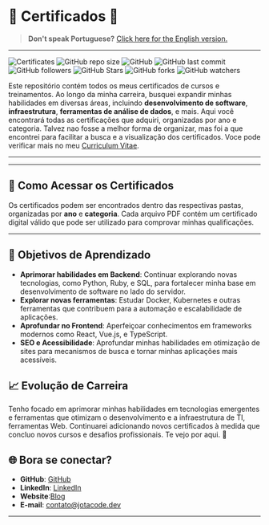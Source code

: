 # 🏅 Certificados  🌟

> **Don't speak Portuguese?** [Click here for the English version.](README-EN.md)

---

![Certificates](https://img.shields.io/badge/Certificates-2024-blue) ![GitHub repo size](https://img.shields.io/github/repo-size/codejota/certificates) ![GitHub](https://img.shields.io/github/license/codejota/certificates) ![GitHub last commit](https://img.shields.io/github/last-commit/codejota/certificates) ![GitHub followers](https://img.shields.io/github/followers/codejota?style=social)
![GitHub Stars](https://img.shields.io/github/stars/codejota/certificates?style=social) ![GitHub forks](https://img.shields.io/github/forks/codejota/certificates?style=social) ![GitHub watchers](https://img.shields.io/github/watchers/codejota/certificates?style=social)

Este repositório contém todos os meus certificados de cursos e treinamentos. Ao longo da minha carreira, busquei expandir minhas habilidades em diversas áreas, incluindo **desenvolvimento de software**, **infraestrutura**, **ferramentas de análise de dados**, e mais. Aqui você encontrará todas as certificações que adquiri, organizadas por ano e categoria. Talvez nao fosse a melhor forma de organizar, mas foi a que encontrei para facilitar a busca e a visualização dos certificados. Voce pode verificar mais no meu [Curriculum Vitae](https://www.cv.jotacode.dev).

---



---

## 🚀 Como Acessar os Certificados

Os certificados podem ser encontrados dentro das respectivas pastas, organizadas por **ano** e **categoria**. Cada arquivo PDF contém um certificado digital válido que pode ser utilizado para comprovar minhas qualificações.

---

## 🎯 Objetivos de Aprendizado

- **Aprimorar habilidades em Backend**: Continuar explorando novas tecnologias, como Python, Ruby, e SQL, para fortalecer minha base em desenvolvimento de software no lado do servidor.
- **Explorar novas ferramentas**: Estudar Docker, Kubernetes e outras ferramentas que contribuem para a automação e escalabilidade de aplicações.
- **Aprofundar no Frontend**: Aperfeiçoar conhecimentos em frameworks modernos como React, Vue.js, e TypeScript.
- **SEO e Acessibilidade**: Aprofundar minhas habilidades em otimização de sites para mecanismos de busca e tornar minhas aplicações mais acessíveis.

## 📈 Evolução de Carreira

Tenho focado em aprimorar minhas habilidades em tecnologias emergentes e ferramentas que otimizam o desenvolvimento e a infraestrutura de TI, ferramentas Web. Continuarei adicionando novos certificados à medida que concluo novos cursos e desafios profissionais. Te vejo por aqui. 🚀

## 🌐 Bora se conectar?

- **GitHub**: [GitHub](https://github.com/codejota)
- **LinkedIn**: [LinkedIn](https://www.linkedin.com/in/)
- **Website**:[Blog](https://www.blog.jotacode.dev)
- **E-mail**: [contato@jotacode.dev](mailto:contato@jotacode.dev)

---
